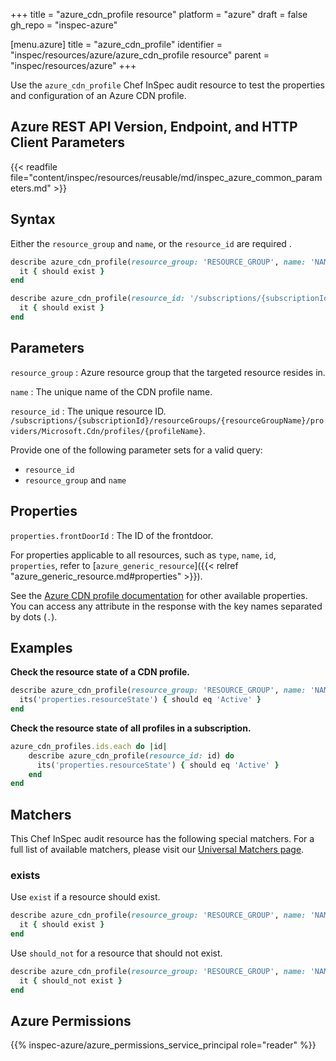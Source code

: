 +++
title = "azure_cdn_profile resource"
platform = "azure"
draft = false
gh_repo = "inspec-azure"

[menu.azure]
title = "azure_cdn_profile"
identifier = "inspec/resources/azure/azure_cdn_profile resource"
parent = "inspec/resources/azure"
+++

Use the `azure_cdn_profile` Chef InSpec audit resource to test the properties and configuration of an Azure CDN profile.

## Azure REST API Version, Endpoint, and HTTP Client Parameters

{{< readfile file="content/inspec/resources/reusable/md/inspec_azure_common_parameters.md" >}}

## Syntax

Either the `resource_group` and `name`, or the `resource_id` are required .

```ruby
describe azure_cdn_profile(resource_group: 'RESOURCE_GROUP', name: 'NAME') do
  it { should exist }
end
```

```ruby
describe azure_cdn_profile(resource_id: '/subscriptions/{subscriptionId}/resourceGroups/{resourceGroupName}/providers/Microsoft.Cdn/profiles/{profileName}') do
  it { should exist }
end
```

## Parameters

`resource_group`
: Azure resource group that the targeted resource resides in.

`name`
: The unique name of the CDN profile name.

`resource_id`
: The unique resource ID. `/subscriptions/{subscriptionId}/resourceGroups/{resourceGroupName}/providers/Microsoft.Cdn/profiles/{profileName}`.

Provide one of the following parameter sets for a valid query:

- `resource_id`
- `resource_group` and `name`

## Properties

`properties.frontDoorId`
: The ID of the frontdoor.

For properties applicable to all resources, such as `type`, `name`, `id`, `properties`, refer to [`azure_generic_resource`]({{< relref "azure_generic_resource.md#properties" >}}).

See the [Azure CDN profile documentation](https://docs.microsoft.com/en-us/rest/api/cdn/profiles/get#profile) for other available properties.
You can access any attribute in the response with the key names separated by dots (`.`).

## Examples

**Check the resource state of a CDN profile.**

```ruby
describe azure_cdn_profile(resource_group: 'RESOURCE_GROUP', name: 'NAME') do
  its('properties.resourceState') { should eq 'Active' }
end
```

**Check the resource state of all profiles in a subscription.**

```ruby
azure_cdn_profiles.ids.each do |id|
    describe azure_cdn_profile(resource_id: id) do
      its('properties.resourceState') { should eq 'Active' }
    end
end
```

## Matchers

This Chef InSpec audit resource has the following special matchers. For a full list of available matchers, please visit our [Universal Matchers page](https://docs.chef.io/inspec/matchers/).

### exists

Use `exist` if a resource should exist.

```ruby
describe azure_cdn_profile(resource_group: 'RESOURCE_GROUP', name: 'NAME') do
  it { should exist }
end
```

Use `should_not` for a resource that should not exist.

```ruby
describe azure_cdn_profile(resource_group: 'RESOURCE_GROUP', name: 'NAME') do
  it { should_not exist }
end
```

## Azure Permissions

{{% inspec-azure/azure_permissions_service_principal role="reader" %}}
